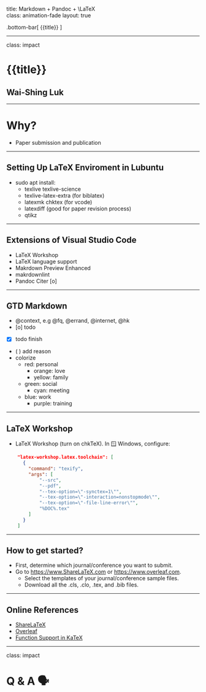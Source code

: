 title: Markdown + Pandoc + \LaTeX\
class: animation-fade
layout: true

<!-- This slide will serve as the base layout for all your slides -->

.bottom-bar[
{{title}}
]

---

class: impact

# {{title}}

## Wai-Shing Luk

---

# Why?

- Paper submission and publication

---

## Setting Up LaTeX Enviroment in Lubuntu

- sudo apt install:
  - texlive texlive-science
  - texlive-latex-extra (for biblatex)
  - latexmk chktex (for vcode)
  - latexdiff (good for paper revision process)
  - qtikz

---

## Extensions of Visual Studio Code

- LaTeX Workshop
- LaTeX language support
- Makrdown Preview Enhanced
- makrdownlint
- Pandoc Citer [o]

---

## GTD Markdown

- @context, e.g @fq, @errand, @internet, @hk
- [o] todo
- [x] todo finish
- ( ) add reason
- colorize
  - red: personal
    - orange: love
    - yellow: family
  - green: social
    - cyan: meeting
  - blue: work
    - purple: training

---

## LaTeX Workshop

- LaTeX Workshop (turn on chkTeX). In 🪟 Windows, configure:

```json
    "latex-workshop.latex.toolchain": [
      {
        "command": "texify",
        "args": [
            "--src",
            "--pdf",
            "--tex-option=\"-synctex=1\"",
            "--tex-option=\"-interaction=nonstopmode\"",
            "--tex-option=\"-file-line-error\"",
            "%DOC%.tex"
        ]
      }
    ]
```

---

## How to get started?

- First, determine which journal/conference you want to submit.
- Go to https://www.ShareLaTeX.com or https://www.overleaf.com.
  - Select the templates of your journal/conference sample files.
  - Download all the .cls, .clo, .tex, and .bib files.

---

## Online References

- [ShareLaTeX](https://www.sharelatex.com)
- [Overleaf](https://www.overleaf.com)
- [Function Support in KaTeX](https://khan.github.io/KaTeX/function-support.html)

---

class: impact

# Q & A 🗣️
